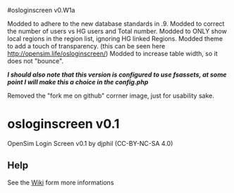 #osloginscreen v0.W1a

Modded to adhere to the new database standards in .9.
Modded to correct the number of users vs HG users and Total number.
Modded to ONLY show local regions in the region list, ignoring HG linked Regions.
Modded theme to add a touch of transparency. (this can be seen here http://opensim.life/osloginscreen/)
Modded to increase table width, so it does not "bounce".

***I should also note that this version is configured to use fsassets, at some point I will make this a choice in the config.php***

Removed the "fork me on github" corrner image, just for usability sake.



# osloginscreen v0.1
OpenSim Login Screen v0.1 by djphil (CC-BY-NC-SA 4.0)

## Help
See the <a href="https://github.com/djphil/osloginscreen/wiki">Wiki</a> form more informations